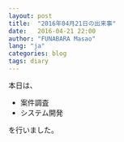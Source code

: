```yaml
---
layout: post
title:  "2016年04月21日の出来事"
date:   2016-04-21 22:00
author: "FUNABARA Masao"
lang: "ja"
categories: blog
tags: diary
---
```


本日は、

* 案件調査
* システム開発

を行いました。
